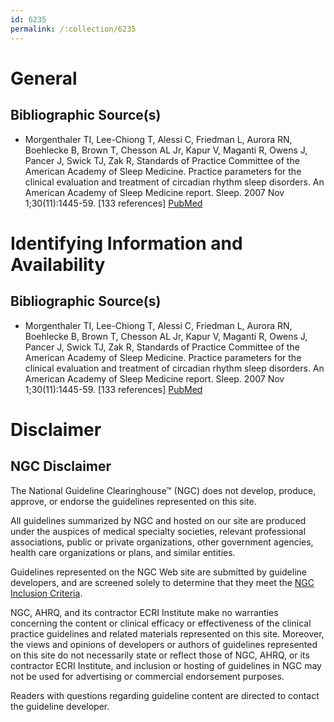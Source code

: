 ```yaml
---
id: 6235
permalink: /:collection/6235
---
```


# General

## Bibliographic Source(s)

- Morgenthaler TI, Lee-Chiong T, Alessi C, Friedman L, Aurora RN, Boehlecke B, Brown T, Chesson AL Jr, Kapur V, Maganti R, Owens J, Pancer J, Swick TJ, Zak R, Standards of Practice Committee of the American Academy of Sleep Medicine. Practice parameters for the clinical evaluation and treatment of circadian rhythm sleep disorders. An American Academy of Sleep Medicine report. Sleep. 2007 Nov 1;30(11):1445-59. [133 references] [ PubMed ](http://www.ncbi.nlm.nih.gov/entrez/query.fcgi?cmd=Retrieve&db=pubmed&dopt=Abstract&list_uids=18041479)

# Identifying Information and Availability

## Bibliographic Source(s)

- Morgenthaler TI, Lee-Chiong T, Alessi C, Friedman L, Aurora RN, Boehlecke B, Brown T, Chesson AL Jr, Kapur V, Maganti R, Owens J, Pancer J, Swick TJ, Zak R, Standards of Practice Committee of the American Academy of Sleep Medicine. Practice parameters for the clinical evaluation and treatment of circadian rhythm sleep disorders. An American Academy of Sleep Medicine report. Sleep. 2007 Nov 1;30(11):1445-59. [133 references] [ PubMed ](http://www.ncbi.nlm.nih.gov/entrez/query.fcgi?cmd=Retrieve&db=pubmed&dopt=Abstract&list_uids=18041479)

# Disclaimer

## NGC Disclaimer

The National Guideline Clearinghouse™ (NGC) does not develop, produce, approve, or endorse the guidelines represented on this site.

All guidelines summarized by NGC and hosted on our site are produced under the auspices of medical specialty societies, relevant professional associations, public or private organizations, other government agencies, health care organizations or plans, and similar entities.

Guidelines represented on the NGC Web site are submitted by guideline developers, and are screened solely to determine that they meet the [NGC Inclusion Criteria](/help-and-about/summaries/inclusion-criteria).

NGC, AHRQ, and its contractor ECRI Institute make no warranties concerning the content or clinical efficacy or effectiveness of the clinical practice guidelines and related materials represented on this site. Moreover, the views and opinions of developers or authors of guidelines represented on this site do not necessarily state or reflect those of NGC, AHRQ, or its contractor ECRI Institute, and inclusion or hosting of guidelines in NGC may not be used for advertising or commercial endorsement purposes.

Readers with questions regarding guideline content are directed to contact the guideline developer.


